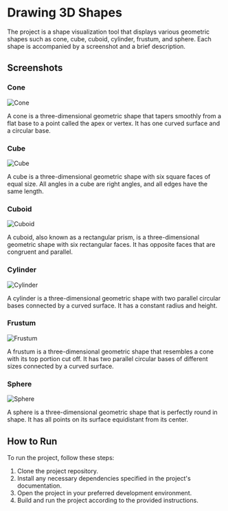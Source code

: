 # Drawing 3D Shapes

The project is a shape visualization tool that displays various geometric shapes such as cone, cube, cuboid, cylinder, frustum, and sphere. Each shape is accompanied by a screenshot and a brief description.

## Screenshots

### Cone
![Cone](/Programming-projects/Drawing%203D%20Shapes/Example%20of%20Outputs/cone.png)

A cone is a three-dimensional geometric shape that tapers smoothly from a flat base to a point called the apex or vertex. It has one curved surface and a circular base.

### Cube
![Cube](/Programming-projects/Drawing%203D%20Shapes/Example%20of%20Outputs/cube.png)

A cube is a three-dimensional geometric shape with six square faces of equal size. All angles in a cube are right angles, and all edges have the same length.

### Cuboid
![Cuboid](/Programming-projects/Drawing%203D%20Shapes/Example%20of%20Outputs/cuboid.png)

A cuboid, also known as a rectangular prism, is a three-dimensional geometric shape with six rectangular faces. It has opposite faces that are congruent and parallel.

### Cylinder
![Cylinder](/Programming-projects/Drawing%203D%20Shapes/Example%20of%20Outputs/cylinder.png)

A cylinder is a three-dimensional geometric shape with two parallel circular bases connected by a curved surface. It has a constant radius and height.

### Frustum
![Frustum](/Programming-projects/Drawing%203D%20Shapes/Example%20of%20Outputs/frustum.png)

A frustum is a three-dimensional geometric shape that resembles a cone with its top portion cut off. It has two parallel circular bases of different sizes connected by a curved surface.

### Sphere
![Sphere](/Programming-projects/Drawing%203D%20Shapes/Example%20of%20Outputs/sphere.png)

A sphere is a three-dimensional geometric shape that is perfectly round in shape. It has all points on its surface equidistant from its center.

## How to Run

To run the project, follow these steps:

  1. Clone the project repository.
  2. Install any necessary dependencies specified in the project's documentation.
  3. Open the project in your preferred development environment.
  4. Build and run the project according to the provided instructions.